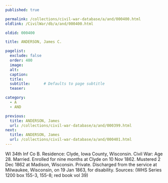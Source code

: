 ```yaml
---
published: true

permalink: /collections/civil-war-database/a/and/000400.html
oldlink: /CivilWar/db/a/and/000400.html

oldid: 000400

title: ANDERSON, James C.

pagelist:
  exclude: false
  order: 400
  image: 
  alt:
  caption:
  title:
  subtitle:      # Defaults to page subtitle
  teaser:

category: 
  - A 
  - AND

previous:
  title: ANDERSON, James
  url: /collections/civil-war-database/a/and/000399.html  
next:
  title: ANDERSON, James
  url: /collections/civil-war-database/a/and/000401.html   
---
```

WI 34th Inf Co B. Residence: Clyde, Iowa County, Wisconsin. Civil War: Age 28. Married. Enrolled for nine months at Clyde on 10 Nov 1862. Mustered 2 Dec 1862 at Madison, Wisconsin. Private. Discharged from the service at Milwaukee, Wisconsin, on 19 Jan 1863, for disability. Sources: (WHS Series 1200 box 155-3, 155-8; red book vol 39)